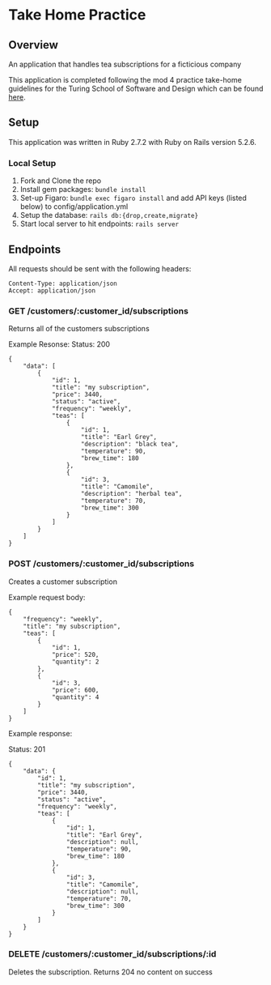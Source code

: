 # Take Home Practice

## Overview
An application that handles tea subscriptions for a ficticious company

This application is completed following the mod 4 practice take-home guidelines for the Turing School of Software and Design which can be found [here](https://mod4.turing.edu/projects/take_home/take_home_be).

## Setup

This application was written in Ruby 2.7.2 with Ruby on Rails version 5.2.6.

### Local Setup
1. Fork and Clone the repo
2. Install gem packages: `bundle install`
3. Set-up Figaro: `bundle exec figaro install` and add API keys (listed below) to config/application.yml
3. Setup the database: `rails db:{drop,create,migrate}`
4. Start local server to hit endpoints: `rails server`

## Endpoints
All requests should be sent with the following headers:
```
Content-Type: application/json
Accept: application/json
```

### GET /customers/:customer_id/subscriptions
Returns all of the customers subscriptions

Example Resonse:
Status: 200
```
{
    "data": [
        {
            "id": 1,
            "title": "my subscription",
            "price": 3440,
            "status": "active",
            "frequency": "weekly",
            "teas": [
                {
                    "id": 1,
                    "title": "Earl Grey",
                    "description": "black tea",
                    "temperature": 90,
                    "brew_time": 180
                },
                {
                    "id": 3,
                    "title": "Camomile",
                    "description": "herbal tea",
                    "temperature": 70,
                    "brew_time": 300
                }
            ]
        }
    ]
}
```

### POST /customers/:customer_id/subscriptions
Creates a customer subscription

Example request body:
```
{
    "frequency": "weekly",
    "title": "my subscription",
    "teas": [
        {
            "id": 1,
            "price": 520,
            "quantity": 2
        },
        {
            "id": 3,
            "price": 600,
            "quantity": 4
        }
    ]
}
```

Example response:

Status: 201
```
{
    "data": {
        "id": 1,
        "title": "my subscription",
        "price": 3440,
        "status": "active",
        "frequency": "weekly",
        "teas": [
            {
                "id": 1,
                "title": "Earl Grey",
                "description": null,
                "temperature": 90,
                "brew_time": 180
            },
            {
                "id": 3,
                "title": "Camomile",
                "description": null,
                "temperature": 70,
                "brew_time": 300
            }
        ]
    }
}
```

### DELETE /customers/:customer_id/subscriptions/:id

Deletes the subscription. Returns 204 no content on success
